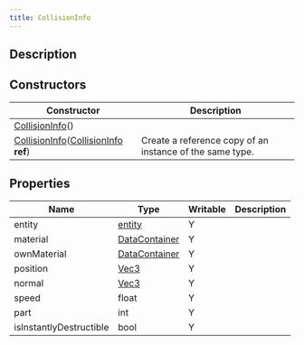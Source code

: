 ```yaml
---
title: CollisionInfo
---
```

## Description

## Constructors

| Constructor                                                                                                      | Description                                              |
| ---------------------------------------------------------------------------------------------------------------- | -------------------------------------------------------- |
| [CollisionInfo](/vext/ref/server/class/collisioninfo)()                                                            |                                                          |
| [CollisionInfo](/vext/ref/server/class/collisioninfo)([CollisionInfo](/vext/ref/server/class/collisioninfo) **ref**) | Create a reference copy of an instance of the same type. |

## Properties

| Name                    | Type                                                | Writable | Description |
| ----------------------- | --------------------------------------------------- | -------- | ----------- |
| entity                  | [entity](/vext/ref/shared/class/entity)               | Y        |             |
| material                | [DataContainer](/vext/ref/shared/class/datacontainer) | Y        |             |
| ownMaterial             | [DataContainer](/vext/ref/shared/class/datacontainer) | Y        |             |
| position                | [Vec3](/vext/ref/shared/class/vec3)                   | Y        |             |
| normal                  | [Vec3](/vext/ref/shared/class/vec3)                   | Y        |             |
| speed                   | float                                               | Y        |             |
| part                    | int                                                 | Y        |             |
| isInstantlyDestructible | bool                                                | Y        |             |
